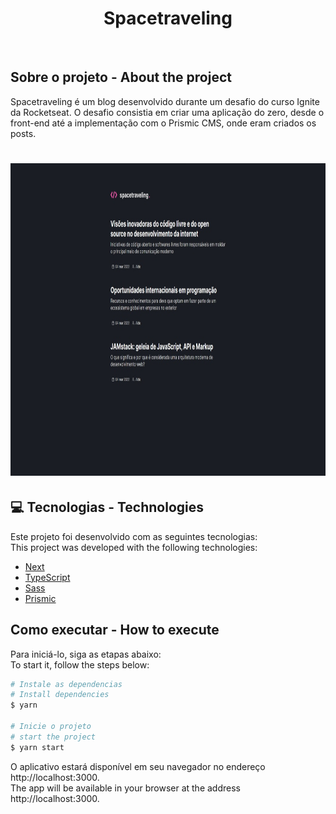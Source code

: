 <h1 align="center">
  <strong>Spacetraveling</strong>
</h1>
<br>

## Sobre o projeto - About the project

Spacetraveling é um blog desenvolvido durante um desafio do curso Ignite da Rocketseat. 
O desafio consistia em criar uma aplicação do zero, desde o front-end até a implementação com o Prismic CMS, onde eram criados os posts.

<h1 align="center" display="flex">
   <img height="500px" src=".github/image.jpg">
</h1>

## :computer: Tecnologias - Technologies 

Este projeto foi desenvolvido com as seguintes tecnologias:
<br>
This project was developed with the following technologies:

- [Next](https://nextjs.org/)
- [TypeScript](https://www.typescriptlang.org/)
- [Sass](https://sass-lang.com/)
- [Prismic](https://prismic.io/)
  <br>

## Como executar - How to execute
Para iniciá-lo, siga as etapas abaixo:
<br>
To start it, follow the steps below:

```bash
# Instale as dependencias
# Install dependencies
$ yarn

# Inicie o projeto
# start the project
$ yarn start
```
O aplicativo estará disponível em seu navegador no endereço http://localhost:3000.
<br>
The app will be available in your browser at the address http://localhost:3000.

<br>
